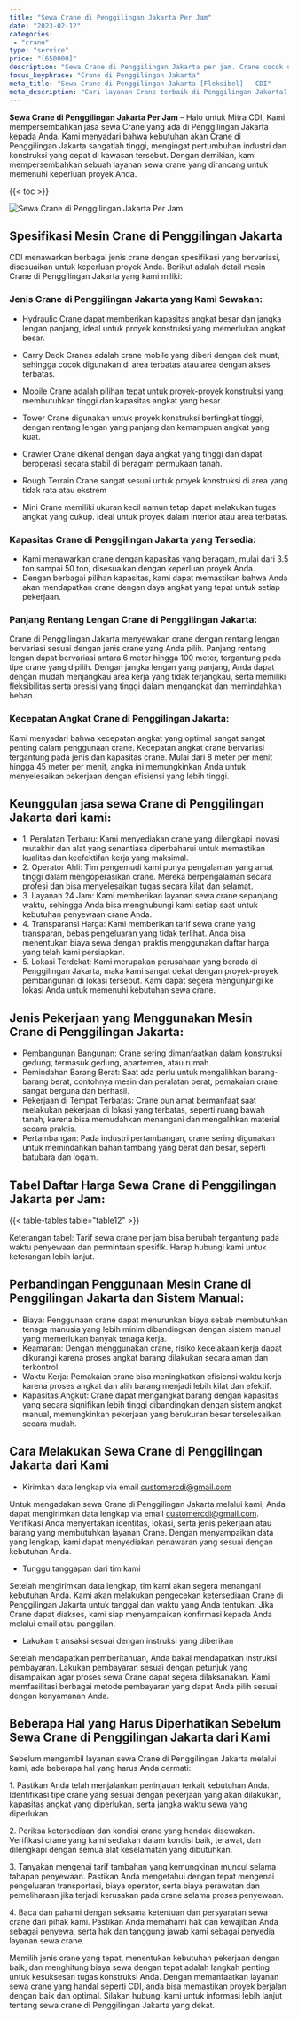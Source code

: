 ```yaml
---
title: "Sewa Crane di Penggilingan Jakarta Per Jam"
date: "2023-02-12"
categories:
 - "crane"
type: "service"
price: "[650000]"
description: "Sewa Crane di Penggilingan Jakarta per jam. Crane cocok untuk mendukung proyek sebagai alat bantu yang kuat. Dapatkan penawaran spesial sekarang."
focus_keyphrase: "Crane di Penggilingan Jakarta"
meta_title: "Sewa Crane di Penggilingan Jakarta [Fleksibel] - CDI"
meta_description: "Cari layanan Crane terbaik di Penggilingan Jakarta? Tersedia Crane berkualitas untuk proyek pembangunan. Dapatkan penawaran sekarang."
---
```


**Sewa Crane di Penggilingan Jakarta Per Jam** – Halo untuk Mitra CDI, Kami mempersembahkan jasa sewa Crane yang ada di Penggilingan Jakarta kepada Anda. Kami menyadari bahwa kebutuhan akan Crane di Penggilingan Jakarta sangatlah tinggi, mengingat pertumbuhan industri dan konstruksi yang cepat di kawasan tersebut. Dengan demikian, kami mempersembahkan sebuah layanan sewa crane yang dirancang untuk memenuhi keperluan proyek Anda.

{{< toc >}}

![Sewa Crane di Penggilingan Jakarta Per Jam](/images/crane/crane-21.jpg)

## Spesifikasi Mesin Crane di Penggilingan Jakarta

CDI menawarkan berbagai jenis crane dengan spesifikasi yang bervariasi, disesuaikan untuk keperluan proyek Anda. Berikut adalah detail mesin Crane di Penggilingan Jakarta yang kami miliki:

### Jenis Crane di Penggilingan Jakarta yang Kami Sewakan:

*   Hydraulic Crane dapat memberikan kapasitas angkat besar dan jangka lengan panjang, ideal untuk proyek konstruksi yang memerlukan angkat besar.
*   Carry Deck Cranes adalah crane mobile yang diberi dengan dek muat, sehingga cocok digunakan di area terbatas atau area dengan akses terbatas.
*   Mobile Crane adalah pilihan tepat untuk proyek-proyek konstruksi yang membutuhkan tinggi dan kapasitas angkat yang besar.
*   Tower Crane digunakan untuk proyek konstruksi bertingkat tinggi, dengan rentang lengan yang panjang dan kemampuan angkat yang kuat.
*   Crawler Crane dikenal dengan daya angkat yang tinggi dan dapat beroperasi secara stabil di beragam permukaan tanah.
*   Rough Terrain Crane sangat sesuai untuk proyek konstruksi di area yang tidak rata atau ekstrem

*   Mini Crane memiliki ukuran kecil namun tetap dapat melakukan tugas angkat yang cukup. Ideal untuk proyek dalam interior atau area terbatas.

### Kapasitas Crane di Penggilingan Jakarta yang Tersedia:

*   Kami menawarkan crane dengan kapasitas yang beragam, mulai dari 3.5 ton sampai 50 ton, disesuaikan dengan keperluan proyek Anda.
*   Dengan berbagai pilihan kapasitas, kami dapat memastikan bahwa Anda akan mendapatkan crane dengan daya angkat yang tepat untuk setiap pekerjaan.

### Panjang Rentang Lengan Crane di Penggilingan Jakarta:

Crane di Penggilingan Jakarta menyewakan crane dengan rentang lengan bervariasi sesuai dengan jenis crane yang Anda pilih. Panjang rentang lengan dapat bervariasi antara 6 meter hingga 100 meter, tergantung pada tipe crane yang dipilih. Dengan jangka lengan yang panjang, Anda dapat dengan mudah menjangkau area kerja yang tidak terjangkau, serta memiliki fleksibilitas serta presisi yang tinggi dalam mengangkat dan memindahkan beban.

### Kecepatan Angkat Crane di Penggilingan Jakarta:

Kami menyadari bahwa kecepatan angkat yang optimal sangat sangat penting dalam penggunaan crane. Kecepatan angkat crane bervariasi tergantung pada jenis dan kapasitas crane. Mulai dari 8 meter per menit hingga 45 meter per menit, angka ini memungkinkan Anda untuk menyelesaikan pekerjaan dengan efisiensi yang lebih tinggi.

## Keunggulan jasa sewa Crane di Penggilingan Jakarta dari kami:

*   1\. Peralatan Terbaru: Kami menyediakan crane yang dilengkapi inovasi mutakhir dan alat yang senantiasa diperbaharui untuk memastikan kualitas dan keefektifan kerja yang maksimal.
*   2\. Operator Ahli: Tim pengemudi kami punya pengalaman yang amat tinggi dalam mengoperasikan crane. Mereka berpengalaman secara profesi dan bisa menyelesaikan tugas secara kilat dan selamat.
*   3\. Layanan 24 Jam: Kami memberikan layanan sewa crane sepanjang waktu, sehingga Anda bisa menghubungi kami setiap saat untuk kebutuhan penyewaan crane Anda.
*   4\. Transparansi Harga: Kami memberikan tarif sewa crane yang transparan, bebas pengeluaran yang tidak terlihat. Anda bisa menentukan biaya sewa dengan praktis menggunakan daftar harga yang telah kami persiapkan.
*   5\. Lokasi Terdekat: Kami merupakan perusahaan yang berada di Penggilingan Jakarta, maka kami sangat dekat dengan proyek-proyek pembangunan di lokasi tersebut. Kami dapat segera mengunjungi ke lokasi Anda untuk memenuhi kebutuhan sewa crane.

## Jenis Pekerjaan yang Menggunakan Mesin Crane di Penggilingan Jakarta:

*   Pembangunan Bangunan: Crane sering dimanfaatkan dalam konstruksi gedung, termasuk gedung, apartemen, atau rumah.
*   Pemindahan Barang Berat: Saat ada perlu untuk mengalihkan barang-barang berat, contohnya mesin dan peralatan berat, pemakaian crane sangat berguna dan berhasil.
*   Pekerjaan di Tempat Terbatas: Crane pun amat bermanfaat saat melakukan pekerjaan di lokasi yang terbatas, seperti ruang bawah tanah, karena bisa memudahkan menangani dan mengalihkan material secara praktis.
*   Pertambangan: Pada industri pertambangan, crane sering digunakan untuk memindahkan bahan tambang yang berat dan besar, seperti batubara dan logam.

## Tabel Daftar Harga Sewa Crane di Penggilingan Jakarta per Jam:

{{< table-tables table="table12" >}}

Keterangan tabel: Tarif sewa crane per jam bisa berubah tergantung pada waktu penyewaan dan permintaan spesifik. Harap hubungi kami untuk keterangan lebih lanjut.

## Perbandingan Penggunaan Mesin Crane di Penggilingan Jakarta dan Sistem Manual:

*   Biaya: Penggunaan crane dapat menurunkan biaya sebab membutuhkan tenaga manusia yang lebih minim dibandingkan dengan sistem manual yang memerlukan banyak tenaga kerja.
*   Keamanan: Dengan menggunakan crane, risiko kecelakaan kerja dapat dikurangi karena proses angkat barang dilakukan secara aman dan terkontrol.
*   Waktu Kerja: Pemakaian crane bisa meningkatkan efisiensi waktu kerja karena proses angkat dan alih barang menjadi lebih kilat dan efektif.
*   Kapasitas Angkut: Crane dapat mengangkat barang dengan kapasitas yang secara signifikan lebih tinggi dibandingkan dengan sistem angkat manual, memungkinkan pekerjaan yang berukuran besar terselesaikan secara mudah.

## Cara Melakukan Sewa Crane di Penggilingan Jakarta dari Kami

*   Kirimkan data lengkap via email customercdi@gmail.com

Untuk mengadakan sewa Crane di Penggilingan Jakarta melalui kami, Anda dapat mengirimkan data lengkap via email customercdi@gmail.com. Verifikasi Anda menyertakan identitas, lokasi, serta jenis pekerjaan atau barang yang membutuhkan layanan Crane. Dengan menyampaikan data yang lengkap, kami dapat menyediakan penawaran yang sesuai dengan kebutuhan Anda.
*   Tunggu tanggapan dari tim kami

Setelah mengirimkan data lengkap, tim kami akan segera menangani kebutuhan Anda. Kami akan melakukan pengecekan ketersediaan Crane di Penggilingan Jakarta untuk tanggal dan waktu yang Anda tentukan. Jika Crane dapat diakses, kami siap menyampaikan konfirmasi kepada Anda melalui email atau panggilan.
*   Lakukan transaksi sesuai dengan instruksi yang diberikan

Setelah mendapatkan pemberitahuan, Anda bakal mendapatkan instruksi pembayaran. Lakukan pembayaran sesuai dengan petunjuk yang disampaikan agar proses sewa Crane dapat segera dilaksanakan. Kami memfasilitasi berbagai metode pembayaran yang dapat Anda pilih sesuai dengan kenyamanan Anda.

## Beberapa Hal yang Harus Diperhatikan Sebelum Sewa Crane di Penggilingan Jakarta dari Kami

Sebelum mengambil layanan sewa Crane di Penggilingan Jakarta melalui kami, ada beberapa hal yang harus Anda cermati:

1\.  Pastikan Anda telah menjalankan peninjauan terkait kebutuhan Anda. Identifikasi tipe crane yang sesuai dengan pekerjaan yang akan dilakukan, kapasitas angkat yang diperlukan, serta jangka waktu sewa yang diperlukan.

2\.  Periksa ketersediaan dan kondisi crane yang hendak disewakan. Verifikasi crane yang kami sediakan dalam kondisi baik, terawat, dan dilengkapi dengan semua alat keselamatan yang dibutuhkan.

3\.  Tanyakan mengenai tarif tambahan yang kemungkinan muncul selama tahapan penyewaan. Pastikan Anda mengetahui dengan tepat mengenai pengeluaran transportasi, biaya operator, serta biaya perawatan dan pemeliharaan jika terjadi kerusakan pada crane selama proses penyewaan.

4\.  Baca dan pahami dengan seksama ketentuan dan persyaratan sewa crane dari pihak kami. Pastikan Anda memahami hak dan kewajiban Anda sebagai penyewa, serta hak dan tanggung jawab kami sebagai penyedia layanan sewa crane.

Memilih jenis crane yang tepat, menentukan kebutuhan pekerjaan dengan baik, dan menghitung biaya sewa dengan tepat adalah langkah penting untuk kesuksesan tugas konstruksi Anda. Dengan memanfaatkan layanan sewa crane yang handal seperti CDI, anda bisa memastikan proyek berjalan dengan baik dan optimal. Silakan hubungi kami untuk informasi lebih lanjut tentang sewa crane di Penggilingan Jakarta yang dekat.